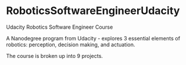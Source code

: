 # RoboticsSoftwareEngineerUdacity
Udacity Robotics Software Engineer Course

A Nanodegree program from Udacity - explores 3 essential elements of robotics: perception, decision making, and actuation.

The course is broken up into 9 projects.
